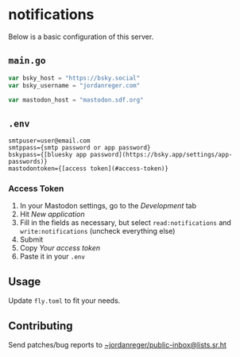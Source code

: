 # notifications

Below is a basic configuration of this server.

## `main.go`  

```go
var bsky_host = "https://bsky.social"
var bsky_username = "jordanreger.com"

var mastodon_host = "mastodon.sdf.org"
```

## `.env`  
```
smtpuser=user@email.com
smtppass={smtp password or app password}
bskypass={[bluesky app password](https://bsky.app/settings/app-passwords)}
mastodontoken={[access token](#access-token)}
```

### Access Token
1. In your Mastodon settings, go to the *Development* tab
2. Hit *New application*
3. Fill in the fields as necessary, but select `read:notifications` and `write:notifications` (uncheck everything else)
4. Submit
5. Copy *Your access token*
6. Paste it in your `.env`

## Usage

Update `fly.toml` to fit your needs.

## Contributing

Send patches/bug reports to <~jordanreger/public-inbox@lists.sr.ht>
